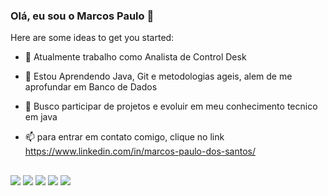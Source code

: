 ### Olá, eu sou o Marcos Paulo 👋

Here are some ideas to get you started:

- 🔭 Atualmente trabalho como Analista de Control Desk
- 🌱 Estou Aprendendo Java, Git e metodologias ageis, alem de me aprofundar em Banco de Dados 
- 👯 Busco participar de projetos e evoluir em meu conhecimento tecnico em java
- 📫 para entrar em contato comigo, clique no link https://www.linkedin.com/in/marcos-paulo-dos-santos/

  ##
 
<div> 
 
  <a href="https://www.instagram.com/euomark/" target="_blank"><img src="https://img.shields.io/badge/Instagram-E4405F?style=for-the-badge&logo=instagram&logoColor=white" target="_blank"></a>
 <a href="https://discord.com/channels/1091076494727598141/1091076495205736623" target="_blank"><img src="https://img.shields.io/badge/Discord-7289DA?style=for-the-badge&logo=discord&logoColor=white" target="_blank"></a>  <a href = "mailto:marcospaulo32117@gmail.com"><img src="https://img.shields.io/badge/-Gmail-%23333?style=for-the-badge&logo=gmail&logoColor=white" target="_blank"></a>
<a href="https://www.linkedin.com/in/marcos-paulo-dos-santos/" target="_blank"><img src="https://img.shields.io/badge/-LinkedIn-%230077B5?style=for-the-badge&logo=linkedin&logoColor=white" target="_blank"></a> 
<a href="https://api.whatsapp.com/send/?phone=5511985035520&text&type=phone_number&app_absent=0" target="_blank"><img src="https://img.shields.io/badge/WhatsApp-25D366?style=for-the-badge&logo=whatsapp&logoColor=white" target="_blank"></a> 
  
</div>





